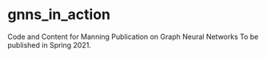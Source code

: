 # gnns_in_action
Code and Content for Manning Publication on Graph Neural Networks
To be published in Spring 2021.
